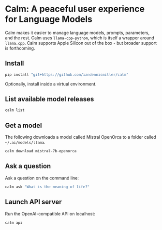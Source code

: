 # Calm: A peaceful user experience for Language Models

Calm makes it easier to manage language models, prompts, parameters, and the rest.
Calm uses `llama-cpp-python`, which is itself a wrapper around `llama.cpp`.
Calm supports Apple Silicon out of the box - but broader support is forthcoming.

## Install

```bash
pip install "git+https://github.com/iandennismiller/calm"
```

Optionally, install inside a virtual environment.

## List available model releases

```bash
calm list
```

## Get a model

The following downloads a model called Mistral OpenOrca to a folder called `~/.ai/models/llama`.

```bash
calm download mistral-7b-openorca
```

## Ask a question

Ask a question on the command line:

```bash
calm ask "What is the meaning of life?"
```

## Launch API server

Run the OpenAI-compatible API on localhost:

```bash
calm api
```
